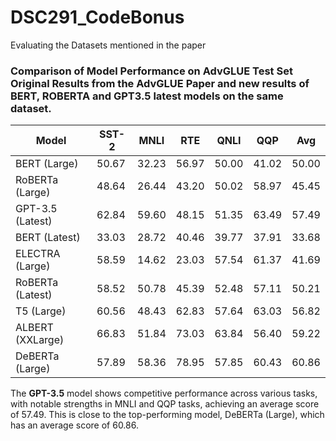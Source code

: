 # DSC291_CodeBonus
Evaluating the Datasets mentioned in the paper

### Comparison of Model Performance on AdvGLUE Test Set Original Results from the AdvGLUE Paper and new results of BERT, ROBERTA and GPT3.5 latest models on the same dataset.


| Model            | SST-2 | MNLI   | RTE   | QNLI  | QQP    | Avg  |
|------------------|-------|--------|-------|-------|--------|------|
| BERT (Large)     | 50.67 | 32.23  | 56.97 | 50.00 | 41.02  | 50.00|
| RoBERTa (Large)  | 48.64 | 26.44  | 43.20 | 50.02 | 58.97  | 45.45|
| GPT-3.5 (Latest)         | 62.84 | 59.60  | 48.15 | 51.35 | 63.49  | 57.49|
| BERT  (Latest)           | 33.03 | 28.72  | 40.46 | 39.77 | 37.91  | 33.68 |
| ELECTRA (Large)  | 58.59 | 14.62  | 23.03 | 57.54 | 61.37  | 41.69 |
| RoBERTa (Latest)         | 58.52 | 50.78  | 45.39 | 52.48 | 57.11  | 50.21 |
| T5 (Large)       | 60.56 | 48.43  | 62.83 | 57.64 | 63.03  | 56.82 |
| ALBERT (XXLarge) | 66.83 | 51.84  | 73.03 | 63.84 | 56.40  | 59.22 |
| DeBERTa (Large)  | 57.89 | 58.36  | 78.95 | 57.85 | 60.43  | 60.86 |

The **GPT-3.5** model shows competitive performance across various tasks, with notable strengths in MNLI and QQP tasks, achieving an average score of 57.49. This is close to the top-performing model, DeBERTa (Large), which has an average score of 60.86.
